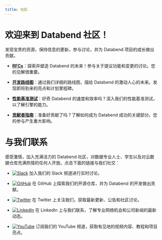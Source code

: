 ```yaml
---
title: 社区
---
```


# 欢迎来到 Databend 社区！

发现宝贵的资源，保持信息的更新，参与讨论，并为 Databend 项目的成长做出贡献。

* **[RFCs](/guides/overview/community/rfcs)**：探索并塑造 Databend 的未来！参与关于提议功能和变更的讨论。您的见解很重要。

* **[开发路线图](02-roadmap.md)**：通过我们详细的路线图，描绘 Databend 的激动人心的未来。发现即将到来的亮点和计划里程碑。

* **[性能基准测试](https://www.databend.com/blog/clickbench-databend-top/)**：好奇 Databend 的速度和效率吗？深入我们的性能基准测试，以了解引擎的能力。

* **[贡献者指南](/guides/overview/community/contributor)**：准备好贡献了吗？了解如何成为 Databend 成功的关键部分。您的参与产生重大影响。

# 与我们联系

感受激情，加入充满活力的 Databend 社区，对数据专业人士、学生以及对云数据仓库充满热情的任何人开放。点击下面的链接与我们社交：

- [![Slack](https://img.shields.io/badge/Slack-4A154B?style=for-the-badge&logo=slack&logoColor=white)](https://link.databend.rs/join-slack) 加入我们的 Slack 频道进行实时讨论。

- [![GitHub](https://img.shields.io/badge/GitHub-181717?style=for-the-badge&logo=github&logoColor=white)](https://github.com/datafuselabs/databend) 在 GitHub 上探索我们的开源仓库，并为 Databend 的开发做出贡献。

- [![Twitter](https://img.shields.io/badge/Twitter-1DA1F2?style=for-the-badge&logo=twitter&logoColor=white)](https://twitter.com/DatabendLabs) 在 Twitter 上关注我们，获取最新更新、公告和社区讨论。

- [![LinkedIn](https://img.shields.io/badge/LinkedIn-0077B5?style=for-the-badge&logo=linkedin&logoColor=white)](https://www.linkedin.com/company/datafuselabs) 在 LinkedIn 上与我们联系，了解专业网络机会和公司新闻的最新动态。

- [![YouTube](https://img.shields.io/badge/YouTube-FF0000?style=for-the-badge&logo=youtube&logoColor=white)](https://www.youtube.com/@DatabendLabs) 订阅我们的 YouTube 频道，获取有见地的视频内容、教程和项目亮点。